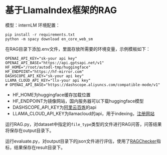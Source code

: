 # 基于LlamaIndex框架的RAG
模型：internLM
环境配置：
```
pip install -r requirements.txt
python -m spacy download en_core_web_sm
```
在RAG目录下添加.env文件，里面存放所需要的环境变量，示例模板如下：
```
OPENAI_API_KEY="sk-your api key"
OPENAI_API_BASE="https://api.gptsapi.net/v1"
HF_HOME="/root/autodl-tmp/huggingface"
HF_ENDPOINT="https://hf-mirror.com"
DASHSCOPE_API_KEY="sk-your api key"
LLAMA_CLOUD_API_KEY="llx-your api key"
# OPENAI_API_BASE="https://dashscope.aliyuncs.com/compatible-mode/v1"
```
- HF_HOME为huggingface缓存加载位置
- HF_ENDPOINT为镜像网站，国内服务器可以下载huggingface模型
- DASHSCOPE_API_KEY为[阿里云百炼](https://help.aliyun.com/zh/model-studio/getting-started/)的api
- LLAMA_CLOUD_API_KEY为llamacloud的api，用于indexing，[注册网站](https://cloud.llamaindex.ai/landing)

运行RAG.py，对dataset中指定的`file_type`类型的文件进行RAG问答，问答结果将保存在output目录下。

运行evaluate.py，对output目录下的json文件进行评估，使用了[RAGChecker](https://github.com/amazon-science/RAGChecker)指标，结果保存在result目录下。
